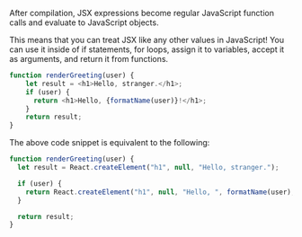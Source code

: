 After compilation, JSX expressions become regular JavaScript function calls and evaluate to
JavaScript objects.

This means that you can treat JSX like any other values in JavaScript! You can use it inside of
if statements, for loops, assign it to variables, accept it as arguments, and return it from functions.

```javascript
function renderGreeting(user) {
    let result = <h1>Hello, stranger.</h1>;
    if (user) {
      return <h1>Hello, {formatName(user)}!</h1>;
    }
    return result;
}
```

The above code snippet is equivalent to the following:

```javascript
function renderGreeting(user) {
  let result = React.createElement("h1", null, "Hello, stranger.");

  if (user) {
    return React.createElement("h1", null, "Hello, ", formatName(user), "!");
  }

  return result;
}
```